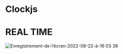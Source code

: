 # Clockjs
 <h1>REAL TIME</h1>


![Enregistrement-de-l’écran-2022-08-22-à-16 03 38](https://user-images.githubusercontent.com/77585805/185941334-78674cf4-0253-43d9-92e6-3558d692957b.gif)



